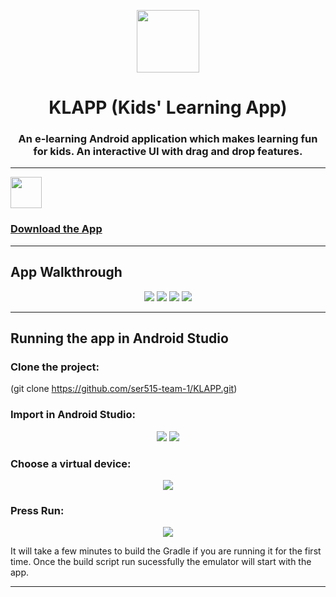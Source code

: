 <p align="center">
<img width="100" height="100" src="https://user-images.githubusercontent.com/11274840/71250092-088f9b00-22dc-11ea-8d28-af79959c6084.png">
</p> 
<h1 align="center">
 KLAPP (Kids' Learning App)</h1> 
 <h3 align="center">An e-learning Android application which makes learning fun for kids.
An interactive UI with drag and drop features.</h3>

---
<p align="left">
  <img width="50" height="50" src="https://user-images.githubusercontent.com/11274840/68197998-78d69d00-ff78-11e9-9c14-03f1992acc86.png">
</p>
 


 ### [Download the App][1]


  [1]: https://drive.google.com/open?id=1VlSRPszAJoWfHnVqipPeR0VPn2YW0U6-
  
---  
## App Walkthrough
<p align="center">
   <img src="https://user-images.githubusercontent.com/11274840/71043104-d8cd7100-20ea-11ea-93db-06d0dafc7749.png">
   <img src="https://user-images.githubusercontent.com/11274840/71043408-c43da880-20eb-11ea-82e3-979437ce4a11.png">
   <img src="https://user-images.githubusercontent.com/11274840/71043476-f4854700-20eb-11ea-9aa5-6d57f04dc2db.png">
   <img src="https://user-images.githubusercontent.com/11274840/71043531-226a8b80-20ec-11ea-932b-ea0b8edec8bb.png">
</p>

---

## Running the app in Android Studio

### Clone the project:
(git clone https://github.com/ser515-team-1/KLAPP.git)

### Import in Android Studio:
<p align="center">
   <img src="https://user-images.githubusercontent.com/54782472/68267886-390fc400-0011-11ea-8f60-eff051a6c165.png">
   <img src="https://user-images.githubusercontent.com/54782472/68267944-75432480-0011-11ea-8034-b89027e2f031.png">
</p>

### Choose a virtual device:
<p align="center">
   <img src="https://user-images.githubusercontent.com/54782472/68268221-96f0db80-0012-11ea-85c1-14ba8c0aa159.png">
</p>

### Press Run:
<p align="center">
   <img src="https://user-images.githubusercontent.com/54782472/68268218-95bfae80-0012-11ea-82aa-68f11b0a40c5.png">
</p>
It will take a few minutes to build the Gradle if you are running it for the first time. Once the build script run sucessfully the emulator will start with the app.
  
---
